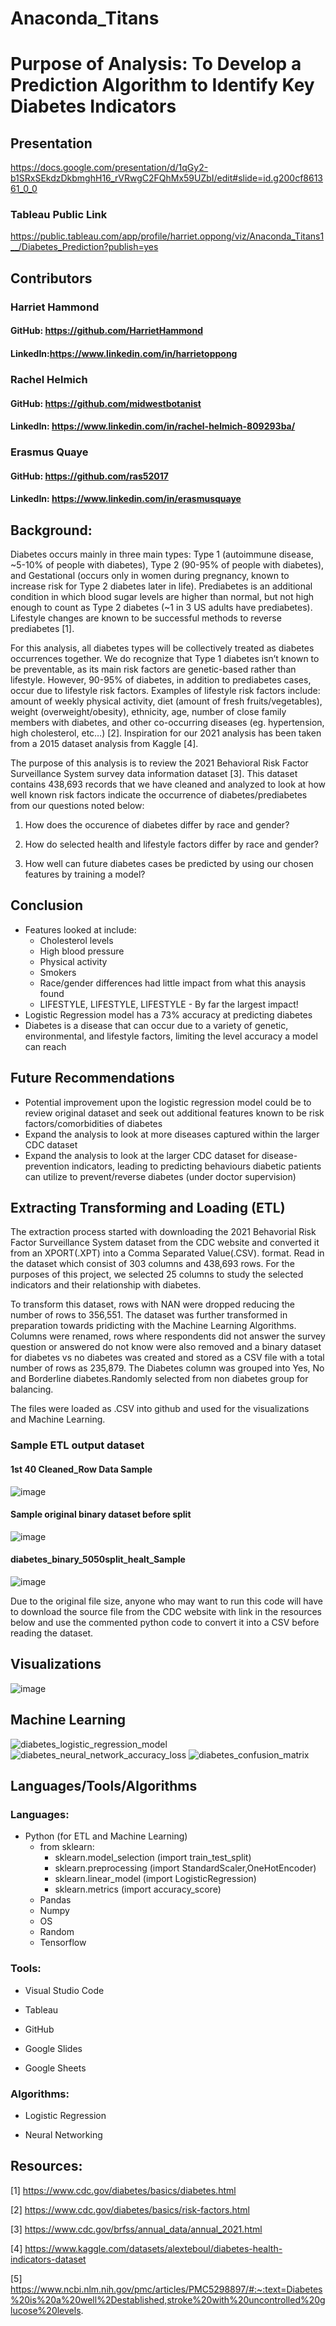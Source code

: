 # Anaconda_Titans

# Purpose of Analysis: To Develop a Prediction Algorithm to Identify Key Diabetes Indicators

## Presentation
https://docs.google.com/presentation/d/1qGy2-b1SRxSEkdzDkbmghH16_rVRwgC2FQhMx59UZbI/edit#slide=id.g200cf861361_0_0

### Tableau Public Link
https://public.tableau.com/app/profile/harriet.oppong/viz/Anaconda_Titans1__/Diabetes_Prediction?publish=yes

## Contributors
### Harriet Hammond
#### GitHub: https://github.com/HarrietHammond
#### LinkedIn:https://www.linkedin.com/in/harrietoppong

### Rachel Helmich
#### GitHub: https://github.com/midwestbotanist
#### LinkedIn: https://www.linkedin.com/in/rachel-helmich-809293ba/

### Erasmus Quaye
#### GitHub: https://github.com/ras52017
#### LinkedIn: https://www.linkedin.com/in/erasmusquaye

## Background:
Diabetes occurs mainly in three main types: Type 1 (autoimmune disease, ~5-10% of people with diabetes), Type 2 (90-95% of people with diabetes), and Gestational (occurs only in women during pregnancy, known to increase risk for Type 2 diabetes later in life). Prediabetes is an additional condition in which blood sugar levels are higher than normal, but not high enough to count as Type 2 diabetes (~1 in 3 US adults have prediabetes). Lifestyle changes are known to be successful methods to reverse prediabetes [1]. 

For this analysis, all diabetes types will be collectively treated as diabetes occurrences together. We do recognize that Type 1 diabetes isn’t known to be preventable, as its main risk factors are genetic-based rather than lifestyle. However, 90-95% of diabetes, in addition to prediabetes cases, occur due to lifestyle risk factors. Examples of lifestyle risk factors include: amount of weekly physical activity, diet (amount of fresh fruits/vegetables), weight (overweight/obesity), ethnicity, age, number of close family members with diabetes, and other co-occurring diseases (eg. hypertension, high cholesterol, etc…) [2]. Inspiration for our 2021 analysis has been taken from a 2015 dataset analysis from Kaggle [4].

The purpose of this analysis is to review the 2021 Behavioral Risk Factor Surveillance System survey data information dataset [3]. This dataset contains 438,693 records that we have cleaned and analyzed to look at how well known risk factors indicate the occurrence of diabetes/prediabetes from our questions noted below:

1) How does the occurence of diabetes differ by race and gender?

2) How do selected health and lifestyle factors differ by race and gender?

3) How well can future diabetes cases be predicted by using our chosen features by training a model?

## Conclusion
-  Features looked at include: 
    - Cholesterol levels
    - High blood pressure
    - Physical activity
    - Smokers
    - Race/gender differences had little impact from what this anaysis found
    - LIFESTYLE, LIFESTYLE, LIFESTYLE - By far the largest impact!
- Logistic Regression model has a 73% accuracy at predicting diabetes
- Diabetes is a disease that can occur due to a variety of genetic, environmental, and lifestyle factors, limiting the level accuracy a model can reach

## Future Recommendations
- Potential improvement upon the logistic regression model could be to review original dataset and seek out additional features known to be risk factors/comorbidities of diabetes
- Expand the analysis to look at more diseases captured within the larger CDC dataset
- Expand the analysis to look at the larger CDC dataset for disease-prevention indicators, leading to predicting behaviours diabetic patients can utilize to prevent/reverse diabetes (under doctor supervision)


## Extracting Transforming and Loading (ETL)

The extraction process started with downloading the 2021 Behavorial Risk Factor Surveillance System dataset from the CDC website and converted it from an XPORT(.XPT) into a Comma Separated Value(.CSV). format. Read in the dataset which consist of 303 columns and  438,693 rows. For the purposes of this project, we selected 25 columns to study the selected indicators and their relationship with diabetes.

To transform this dataset, rows with NAN were dropped reducing the number of rows to 356,551. The dataset was further transformed in preparation towards pridicting with the Machine Learning Algorithms. Columns were renamed, rows where respondents did not answer the survey question or answered do not know were also removed and a binary dataset for diabetes vs no diabetes was created and stored as a CSV file with a total number of rows as 235,879. The Diabetes column was grouped into Yes, No and Borderline diabetes.Randomly selected from non diabetes group for balancing.

The files were loaded as .CSV into github and used for the visualizations and Machine Learning.

### Sample ETL output dataset

#### 1st 40 Cleaned_Row Data Sample

![image](https://github.com/ras52017/Anaconda_Titans/blob/main/Images/1st%2040%20Cleaned_Row%20Data%20Sample.jpg)

#### Sample original binary dataset before split

![image](https://github.com/ras52017/Anaconda_Titans/blob/main/Images/Sample%20original%20binary%20dataset%20before%20split.jpg)

#### diabetes_binary_5050split_healt_Sample

![image](https://github.com/ras52017/Anaconda_Titans/blob/main/Images/diabetes_binary_5050split_healt_Sample.jpg)

Due to the original file size, anyone who may want to run this code will have to download the source file from the CDC website with link in the resources below and use the commented python code to convert it into a CSV before reading the dataset.

## Visualizations

![image](https://user-images.githubusercontent.com/112135658/216868954-d5cd1860-1418-40d2-80f9-b22b9a01675d.png)

## Machine Learning
![diabetes_logistic_regression_model](https://user-images.githubusercontent.com/101941048/216856428-0023d8d8-9096-46ec-9006-adef497dcadf.png)
![diabetes_neural_network_accuracy_loss](https://user-images.githubusercontent.com/101941048/216856429-c2294731-d327-43a7-ae69-6d6641c2832f.png)
![diabetes_confusion_matrix](https://user-images.githubusercontent.com/101941048/216856430-897c2ddc-8b30-428f-9e68-e30d02169deb.png)


## Languages/Tools/Algorithms
### Languages:
- Python (for ETL and Machine Learning)
    - from sklearn:
        - sklearn.model_selection (import train_test_split)
        - sklearn.preprocessing (import StandardScaler,OneHotEncoder)
        - sklearn.linear_model (import LogisticRegression)
        - sklearn.metrics (import accuracy_score)
    - Pandas
    - Numpy
    - OS
    - Random 
    - Tensorflow


### Tools:
- Visual Studio Code

- Tableau

- GitHub

- Google Slides

- Google Sheets

### Algorithms:
- Logistic Regression

- Neural Networking


## Resources:
[1] https://www.cdc.gov/diabetes/basics/diabetes.html 

[2] https://www.cdc.gov/diabetes/basics/risk-factors.html 

[3] https://www.cdc.gov/brfss/annual_data/annual_2021.html 

[4] https://www.kaggle.com/datasets/alexteboul/diabetes-health-indicators-dataset

[5] https://www.ncbi.nlm.nih.gov/pmc/articles/PMC5298897/#:~:text=Diabetes%20is%20a%20well%2Destablished,stroke%20with%20uncontrolled%20glucose%20levels. 

